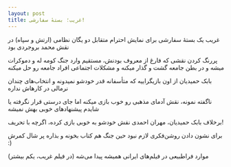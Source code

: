 ```yaml
---
layout: post
title: غریب؛ بستهٔ سفارشی!
---
```


غریب یک بستهٔ سفارشی برای نمایش احترام متقابل دو یگان نظامی (ارتش و سپاه) در نقش محمد بروجردی بود

پررنگ کردن نقشی که فارغ از معروف بودنش، مستقیم وارد جنگ کومه له و دموکرات میشه و در بطن جامعه گشت و گذار میکنه و مشکلات اجتماعی افراد جامعه رو حل میکنه

بابک حمیدیان از اون بازیگراییه که متأسفانه قدر خودشو نمیدونه و انتخاب‌های چندان نرمالی در کارهاش نداره

ناگفته نمونه، نقش آدمای مذهبی رو خوب بازی میکنه اما جای درستی قرار نگرفته یا شایدم پیشنهادهای خوبی بهش نمیشه

برخلاف بابک حمیدیان، مهران احمدی نقش خودشو به خوبی بازی کرده، اگرچه با تحریف!

برای نشون دادن روشن‌فکری لازم نبود حین جنگ هم کتاب بخونه و بذاره پر شال کمرش :)

موارد فراطبیعی در فیلم‌های ایرانی همیشه پیدا می‌شه (در فیلم غریب، یکم بیشتر)
